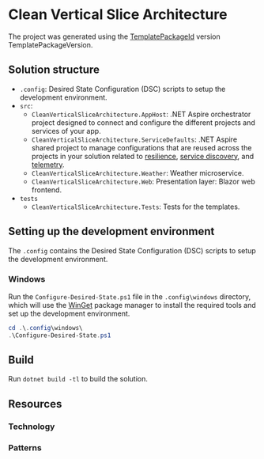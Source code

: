 # Clean Vertical Slice Architecture
The project was generated using the [TemplatePackageId](TemplateRepositoryUrl) version TemplatePackageVersion.

## Solution structure
- `.config`: Desired State Configuration (DSC) scripts to setup the development environment.
- `src`:
  - `CleanVerticalSliceArchitecture.AppHost`: .NET Aspire orchestrator project designed to connect and configure the different projects and services of your app.
  - `CleanVerticalSliceArchitecture.ServiceDefaults`: .NET Aspire shared project to manage configurations that are reused across the projects in your solution related to [resilience](https://learn.microsoft.com/en-us/dotnet/core/resilience/http-resilience), [service discovery](https://learn.microsoft.com/en-us/dotnet/aspire/service-discovery/overview), and [telemetry](https://learn.microsoft.com/en-us/dotnet/aspire/telemetry).
  - `CleanVerticalSliceArchitecture.Weather`: Weather microservice.
  - `CleanVerticalSliceArchitecture.Web`: Presentation layer: Blazor web frontend.
- `tests`
  - `CleanVerticalSliceArchitecture.Tests`: Tests for the templates.

## Setting up the development environment
The `.config` contains the Desired State Configuration (DSC) scripts to setup the development environment.

### Windows
Run the `Configure-Desired-State.ps1` file in the `.config\windows` directory, which will use the [WinGet](https://learn.microsoft.com/windows/package-manager/winget/) package manager to install the required tools and set up the development environment.

```powershell
cd .\.config\windows\
.\Configure-Desired-State.ps1
```

## Build
Run `dotnet build -tl` to build the solution.

## Resources

### Technology

### Patterns